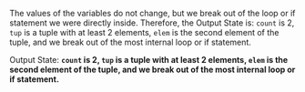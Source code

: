 The values of the variables do not change, but we break out of the loop or if statement we were directly inside. Therefore, the Output State is: `count` is 2, `tup` is a tuple with at least 2 elements, `elem` is the second element of the tuple, and we break out of the most internal loop or if statement.

Output State: **`count` is 2, `tup` is a tuple with at least 2 elements, `elem` is the second element of the tuple, and we break out of the most internal loop or if statement.**